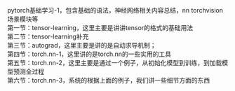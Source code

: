 pytorch基础学习-1，包含基础的语法，神经网络相关内容总结，nn torchvision场景模块等  
第一节：tensor-learning，这里主要是讲讲tensor的格式的基础用法  
第二节：tensor-learning补充  
第三节：autograd，这里主要是讲的是自动求导机制；  
第四节：torch.nn-1，这里讲的是torch.nn的一些实用的工具  
第五节：torch.nn-2，这里主要是通过一个例子，从初始化模型到训练，到加载模型预测全过程  
第六节：torch.nn-3，系统的根据上面的例子，我们讲一些细节方面的东西
